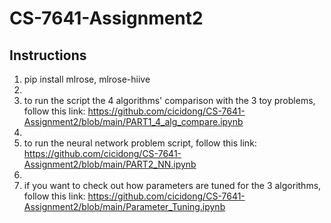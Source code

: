 # CS-7641-Assignment2

## Instructions

1. pip install mlrose, mlrose-hiive
2. 
3. to run the script the 4 algorithms' comparison with the 3 toy problems, follow this link: https://github.com/cicidong/CS-7641-Assignment2/blob/main/PART1_4_alg_compare.ipynb
4. 
5. to run the neural network problem script, follow this link: https://github.com/cicidong/CS-7641-Assignment2/blob/main/PART2_NN.ipynb
6. 
7. if you want to check out how parameters are tuned for the 3 algorithms, follow this link: https://github.com/cicidong/CS-7641-Assignment2/blob/main/Parameter_Tuning.ipynb

